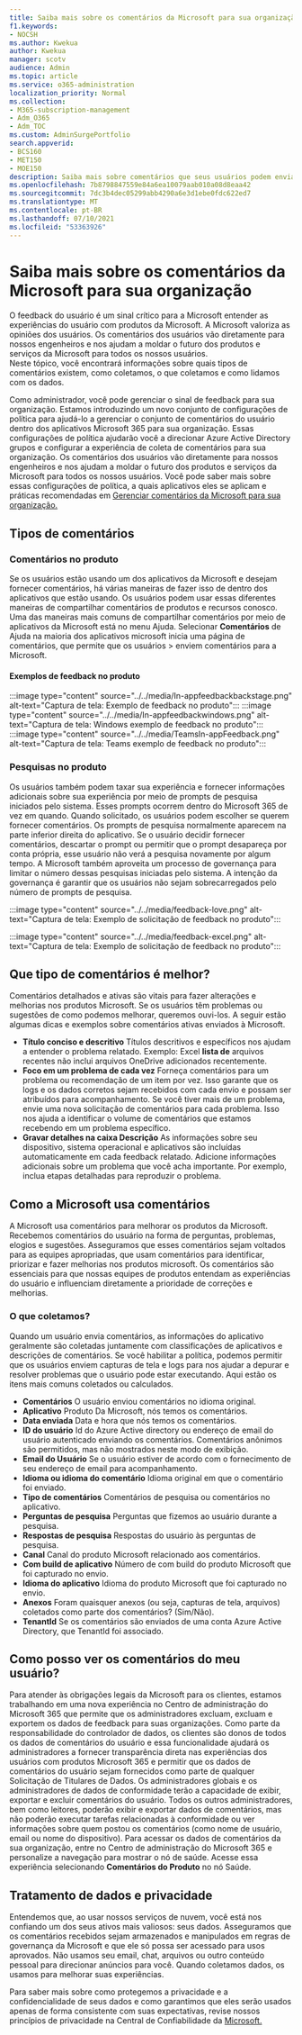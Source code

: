 ```yaml
---
title: Saiba mais sobre os comentários da Microsoft para sua organização
f1.keywords:
- NOCSH
ms.author: Kwekua
author: Kwekua
manager: scotv
audience: Admin
ms.topic: article
ms.service: o365-administration
localization_priority: Normal
ms.collection:
- M365-subscription-management
- Adm_O365
- Adm_TOC
ms.custom: AdminSurgePortfolio
search.appverid:
- BCS160
- MET150
- MOE150
description: Saiba mais sobre comentários que seus usuários podem enviar para a Microsoft sobre produtos microsoft.
ms.openlocfilehash: 7b8798847559e84a6ea10079aab010a08d8eaa42
ms.sourcegitcommit: 7dc3b4dec05299abb4290a6e3d1ebe0fdc622ed7
ms.translationtype: MT
ms.contentlocale: pt-BR
ms.lasthandoff: 07/10/2021
ms.locfileid: "53363926"
---
```

# <a name="learn-about-microsoft-feedback-for-your-organization"></a>Saiba mais sobre os comentários da Microsoft para sua organização

O feedback do usuário é um sinal crítico para a Microsoft entender as experiências do usuário com produtos da Microsoft. A Microsoft valoriza as opiniões dos usuários. Os comentários dos usuários vão diretamente para nossos engenheiros e nos ajudam a moldar o futuro dos produtos e serviços da Microsoft para todos os nossos usuários.  
Neste tópico, você encontrará informações sobre quais tipos de comentários existem, como coletamos, o que coletamos e como lidamos com os dados.

Como administrador, você pode gerenciar o sinal de feedback para sua organização. Estamos introduzindo um novo conjunto de configurações de política para ajudá-lo a gerenciar o conjunto de comentários do usuário dentro dos aplicativos Microsoft 365 para sua organização. Essas configurações de política ajudarão você a direcionar Azure Active Directory grupos e configurar a experiência de coleta de comentários para sua organização. Os comentários dos usuários vão diretamente para nossos engenheiros e nos ajudam a moldar o futuro dos produtos e serviços da Microsoft para todos os nossos usuários. Você pode saber mais sobre essas configurações de política, a quais aplicativos eles se aplicam e práticas recomendadas em [Gerenciar comentários da Microsoft para sua organização.](../manage/manage-feedback-ms-org.md)

## <a name="feedback-types"></a>Tipos de comentários

### <a name="in-product-feedback"></a>Comentários no produto

Se os usuários estão usando um dos aplicativos da Microsoft e desejam fornecer comentários, há várias maneiras de fazer isso de dentro dos aplicativos que estão usando. Os usuários podem usar essas diferentes maneiras de compartilhar comentários de produtos e recursos conosco. Uma das maneiras mais comuns de compartilhar comentários por meio de aplicativos da Microsoft está no menu Ajuda. Selecionar **Comentários** de Ajuda na maioria dos aplicativos microsoft inicia uma página de comentários, que permite que os usuários  >   enviem comentários para a Microsoft.

#### <a name="in-product-feedback-examples"></a>Exemplos de feedback no produto

:::image type="content" source="../../media/In-appfeedbackbackstage.png" alt-text="Captura de tela: Exemplo de feedback no produto":::
:::image type="content" source="../../media/In-appfeedbackwindows.png" alt-text="Captura de tela: Windows exemplo de feedback no produto":::
:::image type="content" source="../../media/TeamsIn-appFeedback.png" alt-text="Captura de tela: Teams exemplo de feedback no produto":::

### <a name="in-product-surveys"></a>Pesquisas no produto

Os usuários também podem taxar sua experiência e fornecer informações adicionais sobre sua experiência por meio de prompts de pesquisa iniciados pelo sistema. Esses prompts ocorrem dentro do Microsoft 365 de vez em quando. Quando solicitado, os usuários podem escolher se querem fornecer comentários. Os prompts de pesquisa normalmente aparecem na parte inferior direita do aplicativo. Se o usuário decidir fornecer comentários, descartar o prompt ou permitir que o prompt desapareça por conta própria, esse usuário não verá a pesquisa novamente por algum tempo. A Microsoft também aproveita um processo de governança para limitar o número dessas pesquisas iniciadas pelo sistema.  A intenção da governança é garantir que os usuários não sejam sobrecarregados pelo número de prompts de pesquisa.

:::image type="content" source="../../media/feedback-love.png" alt-text="Captura de tela: Exemplo de solicitação de feedback no produto":::

:::image type="content" source="../../media/feedback-excel.png" alt-text="Captura de tela: Exemplo de solicitação de feedback no produto":::

## <a name="what-kind-of-feedback-is-best"></a>Que tipo de comentários é melhor?

Comentários detalhados e ativas são vitais para fazer alterações e melhorias nos produtos Microsoft. Se os usuários têm problemas ou sugestões de como podemos melhorar, queremos ouvi-los. A seguir estão algumas dicas e exemplos sobre comentários ativas enviados à Microsoft.

- **Título conciso e descritivo**   Títulos descritivos e específicos nos ajudam a entender o problema relatado. Exemplo: Excel **lista de** arquivos recentes não inclui arquivos OneDrive adicionados recentemente.
- **Foco em um problema de cada vez**   Forneça comentários para um problema ou recomendação de um item por vez. Isso garante que os logs e os dados corretos sejam recebidos com cada envio e possam ser atribuídos para acompanhamento. Se você tiver mais de um problema, envie uma nova solicitação de comentários para cada problema. Isso nos ajuda a identificar o volume de comentários que estamos recebendo em um problema específico.
- **Gravar detalhes na caixa Descrição**   As informações sobre seu dispositivo, sistema operacional e aplicativos são incluídas automaticamente em cada feedback relatado. Adicione informações adicionais sobre um problema que você acha importante. Por exemplo, inclua etapas detalhadas para reproduzir o problema.

## <a name="how-microsoft-uses-feedback"></a>Como a Microsoft usa comentários

A Microsoft usa comentários para melhorar os produtos da Microsoft. Recebemos comentários do usuário na forma de perguntas, problemas, elogios e sugestões. Asseguramos que esses comentários sejam voltados para as equipes apropriadas, que usam comentários para identificar, priorizar e fazer melhorias nos produtos microsoft. Os comentários são essenciais para que nossas equipes de produtos entendam as experiências do usuário e influenciam diretamente a prioridade de correções e melhorias.

### <a name="what-do-we-collect"></a>O que coletamos?

Quando um usuário envia comentários, as informações do aplicativo geralmente são coletadas juntamente com classificações de aplicativos e descrições de comentários.  Se você habilitar a política, podemos permitir que os usuários enviem capturas de tela e logs para nos ajudar a depurar e resolver problemas que o usuário pode estar executando. Aqui estão os itens mais comuns coletados ou calculados.

- **Comentários**   O usuário enviou comentários no idioma original.
- **Aplicativo**   Produto Da Microsoft, nós temos os comentários.
- **Data enviada**   Data e hora que nós temos os comentários.
- **ID do usuário**   Id do Azure Active directory ou endereço de email do usuário autenticado enviando os comentários. Comentários anônimos são permitidos, mas não mostrados neste modo de exibição.
- **Email do Usuário**   Se o usuário estiver de acordo com o fornecimento de seu endereço de email para acompanhamento.
- **Idioma ou idioma do comentário**   Idioma original em que o comentário foi enviado.
- **Tipo de comentários**   Comentários de pesquisa ou comentários no aplicativo.
- **Perguntas de pesquisa**   Perguntas que fizemos ao usuário durante a pesquisa.
- **Respostas de pesquisa**   Respostas do usuário às perguntas de pesquisa.
- **Canal**   Canal do produto Microsoft relacionado aos comentários.
- **Com build de aplicativo**   Número de com build do produto Microsoft que foi capturado no envio.
- **Idioma do aplicativo**   Idioma do produto Microsoft que foi capturado no envio.
- **Anexos**   Foram quaisquer anexos (ou seja, capturas de tela, arquivos) coletados como parte dos comentários? (Sim/Não).
- **TenantId**   Se os comentários são enviados de uma conta Azure Active Directory, que TenantId foi associado.

## <a name="how-can-i-see-my-users-feedback"></a>Como posso ver os comentários do meu usuário?

Para atender às obrigações legais da Microsoft para os clientes, estamos trabalhando em uma nova experiência no Centro de administração do Microsoft 365 que permite que os administradores excluam, excluam e exportem os dados de feedback para suas organizações. Como parte da responsabilidade do controlador de dados, os clientes são donos de todos os dados de comentários do usuário e essa funcionalidade ajudará os administradores a fornecer transparência direta nas experiências dos usuários com produtos Microsoft 365 e permitir que os dados de comentários do usuário sejam fornecidos como parte de qualquer Solicitação de Titulares de Dados. Os administradores globais e os administradores de dados de conformidade terão a capacidade de exibir, exportar e excluir comentários do usuário. Todos os outros administradores, bem como leitores, poderão exibir e exportar dados de comentários, mas não poderão executar tarefas relacionadas à conformidade ou ver informações sobre quem postou os comentários (como nome de usuário, email ou nome do dispositivo). Para acessar os dados de comentários da sua organização, entre no Centro de administração do Microsoft 365 e personalize a navegação para mostrar o nó de saúde. Acesse essa experiência selecionando **Comentários do Produto** no nó Saúde.

## <a name="data-handling-and-privacy"></a>Tratamento de dados e privacidade

Entendemos que, ao usar nossos serviços de nuvem, você está nos confiando um dos seus ativos mais valiosos: seus dados. Asseguramos que os comentários recebidos sejam armazenados e manipulados em regras de governança da Microsoft e que ele só possa ser acessado para usos aprovados. Não usamos seu email, chat, arquivos ou outro conteúdo pessoal para direcionar anúncios para você. Quando coletamos dados, os usamos para melhorar suas experiências.

Para saber mais sobre como protegemos a privacidade e a confidencialidade de seus dados e como garantimos que eles serão usados apenas de forma consistente com suas expectativas, revise nossos princípios de privacidade na Central de Confiabilidade da [Microsoft.](https://www.microsoft.com/trust-center/privacy)
